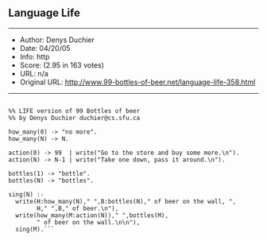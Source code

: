 
## Language Life ##
---
- Author: Denys Duchier
- Date: 04/20/05
- Info: http
- Score:  (2.95 in 163 votes)
- URL: n/a
- Original URL: http://www.99-bottles-of-beer.net/language-life-358.html
---

```<A HREF=http://www.isg.sfu.ca/life/>LIFE</A> is a constraint logic programming language.

%% LIFE version of 99 Bottles of beer
%% by Denys Duchier duchier@cs.sfu.ca

how_many(0) -> "no more".
how_many(N) -> N.

action(0) -> 99  | write("Go to the store and buy some more.\n").
action(N) -> N-1 | write("Take one down, pass it around.\n").

bottles(1) -> "bottle".
bottles(N) -> "bottles".

sing(N) :-
  write(H:how_many(N)," ",B:bottles(N)," of beer on the wall, ",
        H," ",B," of beer.\n"),
  write(how_many(M:action(N))," ",bottles(M),
        " of beer on the wall.\n\n"),
  sing(M).```